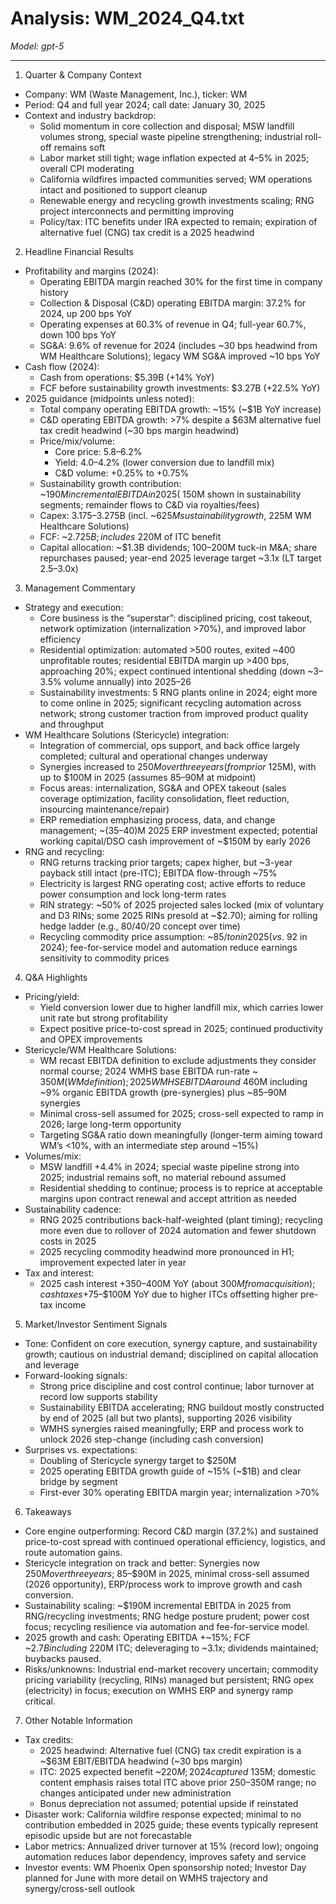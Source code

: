 # Analysis: WM_2024_Q4.txt

*Model: gpt-5*

---

1) Quarter & Company Context
- Company: WM (Waste Management, Inc.), ticker: WM
- Period: Q4 and full year 2024; call date: January 30, 2025
- Context and industry backdrop:
  - Solid momentum in core collection and disposal; MSW landfill volumes strong, special waste pipeline strengthening; industrial roll-off remains soft
  - Labor market still tight; wage inflation expected at 4–5% in 2025; overall CPI moderating
  - California wildfires impacted communities served; WM operations intact and positioned to support cleanup
  - Renewable energy and recycling growth investments scaling; RNG project interconnects and permitting improving
  - Policy/tax: ITC benefits under IRA expected to remain; expiration of alternative fuel (CNG) tax credit is a 2025 headwind

2) Headline Financial Results
- Profitability and margins (2024):
  - Operating EBITDA margin reached 30% for the first time in company history
  - Collection & Disposal (C&D) operating EBITDA margin: 37.2% for 2024, up 200 bps YoY
  - Operating expenses at 60.3% of revenue in Q4; full-year 60.7%, down 100 bps YoY
  - SG&A: 9.6% of revenue for 2024 (includes ~30 bps headwind from WM Healthcare Solutions); legacy WM SG&A improved ~10 bps YoY
- Cash flow (2024):
  - Cash from operations: $5.39B (+14% YoY)
  - FCF before sustainability growth investments: $3.27B (+22.5% YoY)
- 2025 guidance (midpoints unless noted):
  - Total company operating EBITDA growth: ~15% (~$1B YoY increase)
  - C&D operating EBITDA growth: >7% despite a $63M alternative fuel tax credit headwind (~30 bps margin headwind)
  - Price/mix/volume:
    - Core price: 5.8–6.2%
    - Yield: 4.0–4.2% (lower conversion due to landfill mix)
    - C&D volume: +0.25% to +0.75%
  - Sustainability growth contribution: ~$190M incremental EBITDA in 2025 (~$150M shown in sustainability segments; remainder flows to C&D via royalties/fees)
  - Capex: $3.175–$3.275B (incl. ~$625M sustainability growth, ~$225M WM Healthcare Solutions)
  - FCF: ~$2.725B; includes ~$220M of ITC benefit
  - Capital allocation: ~$1.3B dividends; $100–$200M tuck-in M&A; share repurchases paused; year-end 2025 leverage target ~3.1x (LT target 2.5–3.0x)

3) Management Commentary
- Strategy and execution:
  - Core business is the “superstar”: disciplined pricing, cost takeout, network optimization (internalization >70%), and improved labor efficiency
  - Residential optimization: automated >500 routes, exited ~400 unprofitable routes; residential EBITDA margin up >400 bps, approaching 20%; expect continued intentional shedding (down ~3–3.5% volume annually) into 2025–26
  - Sustainability investments: 5 RNG plants online in 2024; eight more to come online in 2025; significant recycling automation across network; strong customer traction from improved product quality and throughput
- WM Healthcare Solutions (Stericycle) integration:
  - Integration of commercial, ops support, and back office largely completed; cultural and operational changes underway
  - Synergies increased to $250M over three years (from prior ~$125M), with up to $100M in 2025 (assumes $85–$90M at midpoint)
  - Focus areas: internalization, SG&A and OPEX takeout (sales coverage optimization, facility consolidation, fleet reduction, insourcing maintenance/repair)
  - ERP remediation emphasizing process, data, and change management; ~($35–$40)M 2025 ERP investment expected; potential working capital/DSO cash improvement of ~$150M by early 2026
- RNG and recycling:
  - RNG returns tracking prior targets; capex higher, but ~3-year payback still intact (pre-ITC); EBITDA flow-through ~75%
  - Electricity is largest RNG operating cost; active efforts to reduce power consumption and lock long-term rates
  - RIN strategy: ~50% of 2025 projected sales locked (mix of voluntary and D3 RINs; some 2025 RINs presold at ~$2.70); aiming for rolling hedge ladder (e.g., 80/40/20 concept over time)
  - Recycling commodity price assumption: ~$85/ton in 2025 (vs. ~$92 in 2024); fee-for-service model and automation reduce earnings sensitivity to commodity prices

4) Q&A Highlights
- Pricing/yield:
  - Yield conversion lower due to higher landfill mix, which carries lower unit rate but strong profitability
  - Expect positive price-to-cost spread in 2025; continued productivity and OPEX improvements
- Stericycle/WM Healthcare Solutions:
  - WM recast EBITDA definition to exclude adjustments they consider normal course; 2024 WMHS base EBITDA run-rate ~ $350M (WM definition); 2025 WMHS EBITDA around ~$460M including ~9% organic EBITDA growth (pre-synergies) plus ~$85–$90M synergies
  - Minimal cross-sell assumed for 2025; cross-sell expected to ramp in 2026; large long-term opportunity
  - Targeting SG&A ratio down meaningfully (longer-term aiming toward WM’s <10%, with an intermediate step around ~15%)
- Volumes/mix:
  - MSW landfill +4.4% in 2024; special waste pipeline strong into 2025; industrial remains soft, no material rebound assumed
  - Residential shedding to continue; process is to reprice at acceptable margins upon contract renewal and accept attrition as needed
- Sustainability cadence:
  - RNG 2025 contributions back-half-weighted (plant timing); recycling more even due to rollover of 2024 automation and fewer shutdown costs in 2025
  - 2025 recycling commodity headwind more pronounced in H1; improvement expected later in year
- Tax and interest:
  - 2025 cash interest +$350–$400M YoY (about $300M from acquisition); cash taxes +$75–$100M YoY due to higher ITCs offsetting higher pre-tax income

5) Market/Investor Sentiment Signals
- Tone: Confident on core execution, synergy capture, and sustainability growth; cautious on industrial demand; disciplined on capital allocation and leverage
- Forward-looking signals:
  - Strong price discipline and cost control continue; labor turnover at record low supports stability
  - Sustainability EBITDA accelerating; RNG buildout mostly constructed by end of 2025 (all but two plants), supporting 2026 visibility
  - WMHS synergies raised meaningfully; ERP and process work to unlock 2026 step-change (including cash conversion)
- Surprises vs. expectations:
  - Doubling of Stericycle synergy target to $250M
  - 2025 operating EBITDA growth guide of ~15% (~$1B) and clear bridge by segment
  - First-ever 30% operating EBITDA margin year; internalization >70%

6) Takeaways
- Core engine outperforming: Record C&D margin (37.2%) and sustained price-to-cost spread with continued operational efficiency, logistics, and route automation gains.
- Stericycle integration on track and better: Synergies now $250M over three years; ~$85–$90M in 2025, minimal cross-sell assumed (2026 opportunity), ERP/process work to improve growth and cash conversion.
- Sustainability scaling: ~$190M incremental EBITDA in 2025 from RNG/recycling investments; RNG hedge posture prudent; power cost focus; recycling resilience via automation and fee-for-service model.
- 2025 growth and cash: Operating EBITDA +~15%; FCF ~$2.7B including ~$220M ITC; deleveraging to ~3.1x; dividends maintained; buybacks paused.
- Risks/unknowns: Industrial end-market recovery uncertain; commodity pricing variability (recycling, RINs) managed but persistent; RNG opex (electricity) in focus; execution on WMHS ERP and synergy ramp critical.

7) Other Notable Information
- Tax credits:
  - 2025 headwind: Alternative fuel (CNG) tax credit expiration is a ~$63M EBIT/EBITDA headwind (~30 bps margin)
  - ITC: 2025 expected benefit ~$220M; 2024 captured ~$135M; domestic content emphasis raises total ITC above prior $250–$350M range; no changes anticipated under new administration
  - Bonus depreciation not assumed; potential upside if reinstated
- Disaster work: California wildfire response expected; minimal to no contribution embedded in 2025 guide; these events typically represent episodic upside but are not forecastable
- Labor metrics: Annualized driver turnover at 15% (record low); ongoing automation reduces labor dependency, improves safety and service
- Investor events: WM Phoenix Open sponsorship noted; Investor Day planned for June with more detail on WMHS trajectory and synergy/cross-sell outlook
